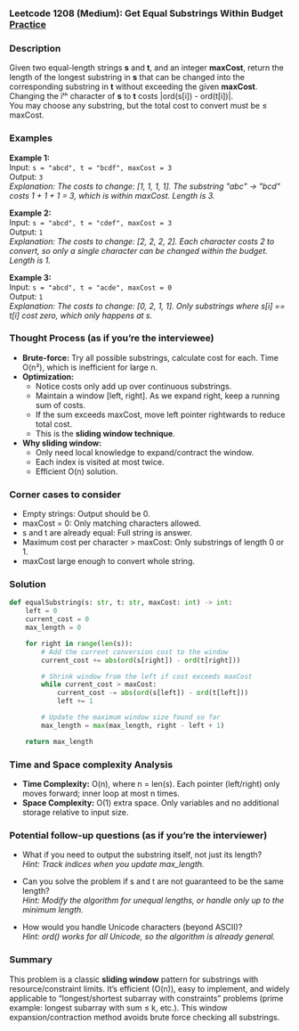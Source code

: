 ### Leetcode 1208 (Medium): Get Equal Substrings Within Budget [Practice](https://leetcode.com/problems/get-equal-substrings-within-budget)

### Description  
Given two equal-length strings **s** and **t**, and an integer **maxCost**, return the length of the longest substring in **s** that can be changed into the corresponding substring in **t** without exceeding the given **maxCost**.  
Changing the iᵗʰ character of **s** to **t** costs |ord(s[i]) - ord(t[i])|.  
You may choose any substring, but the total cost to convert must be ≤ maxCost.

### Examples  

**Example 1:**  
Input: `s = "abcd", t = "bcdf", maxCost = 3`  
Output: `3`  
*Explanation: The costs to change: [1, 1, 1, 1]. The substring "abc" → "bcd" costs 1 + 1 + 1 = 3, which is within maxCost. Length is 3.*

**Example 2:**  
Input: `s = "abcd", t = "cdef", maxCost = 3`  
Output: `1`  
*Explanation: The costs to change: [2, 2, 2, 2]. Each character costs 2 to convert, so only a single character can be changed within the budget. Length is 1.*

**Example 3:**  
Input: `s = "abcd", t = "acde", maxCost = 0`  
Output: `1`  
*Explanation: The costs to change: [0, 2, 1, 1]. Only substrings where s[i] == t[i] cost zero, which only happens at s.*

### Thought Process (as if you’re the interviewee)  
- **Brute-force:** Try all possible substrings, calculate cost for each. Time O(n²), which is inefficient for large n.
- **Optimization:**  
  - Notice costs only add up over continuous substrings.
  - Maintain a window [left, right]. As we expand right, keep a running sum of costs.
  - If the sum exceeds maxCost, move left pointer rightwards to reduce total cost.
  - This is the **sliding window technique**.
- **Why sliding window:**  
  - Only need local knowledge to expand/contract the window.
  - Each index is visited at most twice.
  - Efficient O(n) solution.

### Corner cases to consider  
- Empty strings: Output should be 0.
- maxCost = 0: Only matching characters allowed.
- s and t are already equal: Full string is answer.
- Maximum cost per character > maxCost: Only substrings of length 0 or 1.
- maxCost large enough to convert whole string.

### Solution

```python
def equalSubstring(s: str, t: str, maxCost: int) -> int:
    left = 0
    current_cost = 0
    max_length = 0

    for right in range(len(s)):
        # Add the current conversion cost to the window
        current_cost += abs(ord(s[right]) - ord(t[right]))

        # Shrink window from the left if cost exceeds maxCost
        while current_cost > maxCost:
            current_cost -= abs(ord(s[left]) - ord(t[left]))
            left += 1

        # Update the maximum window size found so far
        max_length = max(max_length, right - left + 1)

    return max_length
```

### Time and Space complexity Analysis  

- **Time Complexity:** O(n), where n = len(s). Each pointer (left/right) only moves forward; inner loop at most n times.
- **Space Complexity:** O(1) extra space. Only variables and no additional storage relative to input size.

### Potential follow-up questions (as if you’re the interviewer)  

- What if you need to output the substring itself, not just its length?  
  *Hint: Track indices when you update max_length.*

- Can you solve the problem if s and t are not guaranteed to be the same length?  
  *Hint: Modify the algorithm for unequal lengths, or handle only up to the minimum length.*

- How would you handle Unicode characters (beyond ASCII)?  
  *Hint: ord() works for all Unicode, so the algorithm is already general.*

### Summary
This problem is a classic **sliding window** pattern for substrings with resource/constraint limits. It’s efficient (O(n)), easy to implement, and widely applicable to “longest/shortest subarray with constraints” problems (prime example: longest subarray with sum ≤ k, etc.). This window expansion/contraction method avoids brute force checking all substrings.
